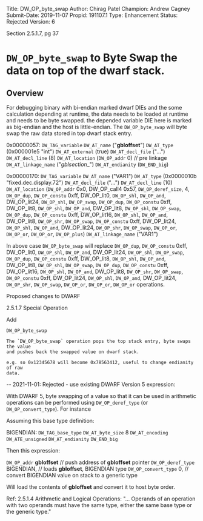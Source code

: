 Title:       DW_OP_byte_swap
Author:      Chirag Patel
Champion:    Andrew Cagney
Submit-Date: 2019-11-07
Propid:      191107.1
Type:        Enhancement
Status:      Rejected
Version:     6

Section 2.5.1.7, pg 37


`DW_OP_byte_swap` to Byte Swap the data on top of the dwarf stack.
===============================================================================

Overview
------------

For debugging binary with bi-endian marked dwarf DIEs and the some calculation 
depending at runtime, the data needs to be loaded at runtime and needs to be 
byte swapped. the depended variable DIE here is marked as big-endian and the
host is little-endian. The `DW_OP_byte_swap` will byte swap the raw data stored
in top dwarf stack entry.


0x00000057:   `DW_TAG_variable`
                `DW_AT_name`      ("__gbloffset__")
                `DW_AT_type`      (0x000001e5 "int")
                `DW_AT_external`  (true)
                `DW_AT_decl_file` ("…")
                `DW_AT_decl_line` (8)
                `DW_AT_location`  (`DW_OP_addr` 0) // pre linkage
                `DW_AT_linkage_name`      ("_gblsection__")
                `DW_AT_endianity` (`DW_END_big`)

0x00000170:   `DW_TAG_variable`
                `DW_AT_name`      ("VAR1")
                `DW_AT_type`      (0x0000010b "fixed.dec.display.72")
                `DW_AT_decl_file` ("…")
                `DW_AT_decl_line` (10)
                `DW_AT_location`  (`DW_OP_addr` 0x0, DW_OP_call4 0x57, `DW_OP_deref_size`,
                 4, `DW_OP_dup`, `DW_OP_constu` 0xff, DW_OP_lit0, `DW_OP_shl`,
                 `DW_OP_and`, DW_OP_lit24, `DW_OP_shl`, `DW_OP_swap`,
                 `DW_OP_dup`, `DW_OP_constu` 0xff, DW_OP_lit8, `DW_OP_shl`,
                 `DW_OP_and`, DW_OP_lit8, `DW_OP_shl`, `DW_OP_swap`,
                 `DW_OP_dup`, `DW_OP_constu` 0xff, DW_OP_lit16, `DW_OP_shl`,
                 `DW_OP_and`, DW_OP_lit8, `DW_OP_shr`, `DW_OP_swap`,
                 `DW_OP_constu` 0xff, DW_OP_lit24, `DW_OP_shl`, `DW_OP_and`,
                 DW_OP_lit24, `DW_OP_shr`, `DW_OP_swap`, `DW_OP_or`, `DW_OP_or`,
                 `DW_OP_or`, `DW_OP_plus`)
                `DW_AT_linkage_name`      ("VAR1")

In above case `DW_OP_byte_swap` will replace 
                 `DW_OP_dup`, `DW_OP_constu` 0xff, DW_OP_lit0, `DW_OP_shl`,
                 `DW_OP_and`, DW_OP_lit24, `DW_OP_shl`, `DW_OP_swap`,
                 `DW_OP_dup`, `DW_OP_constu` 0xff, DW_OP_lit8, `DW_OP_shl`,
                 `DW_OP_and`, DW_OP_lit8, `DW_OP_shl`, `DW_OP_swap`,
                 `DW_OP_dup`, `DW_OP_constu` 0xff, DW_OP_lit16, `DW_OP_shl`,
                 `DW_OP_and`, DW_OP_lit8, `DW_OP_shr`, `DW_OP_swap`,
                 `DW_OP_constu` 0xff, DW_OP_lit24, `DW_OP_shl`, `DW_OP_and`,
                 DW_OP_lit24, `DW_OP_shr`, `DW_OP_swap`, `DW_OP_or`, `DW_OP_or`, `DW_OP_or`
operations.

Proposed changes to DWARF

2.5.1.7 Special Operation

Add

<n> `DW_OP_byte_swap`

    The `DW_OP_byte_swap` operation pops the top stack entry, byte swaps the value
    and pushes back the swapped value on dwarf stack.

    e.g. so 0x12345678 will become 0x78563412, useful to change endianity of raw
    data.

--
2021-11-01:  Rejected - use existing DWARF Version 5 expression:

With DWARF 5, byte swapping of a value so that it can be used in
arithmetic operations can be performed using `DW_OP_deref_type` (or
`DW_OP_convert_type`).  For instance

Assuming this base type definition:

  BIGENDIAN: `DW_TAG_base_type`
              `DW_AT_byte_size`  8
              `DW_AT_encoding`   `DW_ATE_unsigned`
              `DW_AT_endianity`  `DW_END_big`

Then this expression:

  `DW_OP_addr` __gbloffset__   // push address of __gbloffset__ pointer
  `DW_OP_deref_type` BIGENDIAN,   // loads __gbloffset__, BIGENDIAN type
  `DW_OP_convert_type` 0,   // convert BIGENDIAN value on stack to a generic type

Will load the contents of __gbloffset__ and convert it to host byte order.

Ref: 2.5.1.4  Arithmetic and Logical Operations: "... Operands of an
operation with two operands must have the same type, either the same
base type or the generic type."

